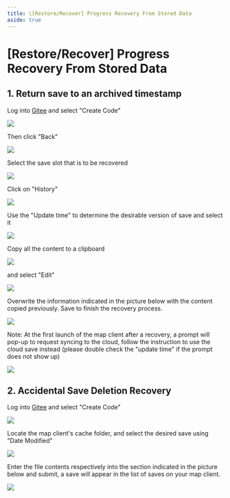 ```yaml
---
title: \[Restore/Recover] Progress Recovery From Stored Data
aside: true
---
```


# [Restore/Recover] Progress Recovery From Stored Data

## 1. Return save to an archived timestamp

Log into [Gitee](https://gitee.com/) and select "Create Code"

![](./../../../../public/imgs/en/manual/restore-recover/1.png)

Then click "Back"

![](./../../../../public/imgs/en/manual/restore-recover/2.png)

Select the save slot that is to be recovered

![](./../../../../public/imgs/en/manual/restore-recover/3.png)

Click on "History"

![](./../../../../public/imgs/en/manual/restore-recover/4.png)

Use the "Update time" to determine the desirable version of save and select it

![](./../../../../public/imgs/en/manual/restore-recover/5.png)

Copy all the content to a clipboard

![](./../../../../public/imgs/en/manual/restore-recover/6.png)

and select "Edit"

![](./../../../../public/imgs/en/manual/restore-recover/7.png)

Overwrite the information indicated in the picture below with the content copied previously. Save to finish the recovery process.

![](./../../../../public/imgs/en/manual/restore-recover/8.png)

Note: At the first launch of the map client after a recovery, a prompt will pop-up to request syncing to the cloud, follow the instruction to use the cloud save instead
(please double check the "update time" if the prompt does not show up)

![](./../../../../public/imgs/en/manual/restore-recover/9.png)

## 2. Accidental Save Deletion Recovery

Log into [Gitee](https://gitee.com/) and select "Create Code"

![](./../../../../public/imgs/en/manual/restore-recover/10.png)

Locate the map client's cache folder, and select the desired save using "Date Modified"

![](./../../../../public/imgs/en/manual/restore-recover/11.png)

Enter the file contents respectively into the section indicated in the picture below and submit, a save will appear in the list of saves on your map client.

![](../../../../public/imgs/en/manual/restore-recover/12.png)

